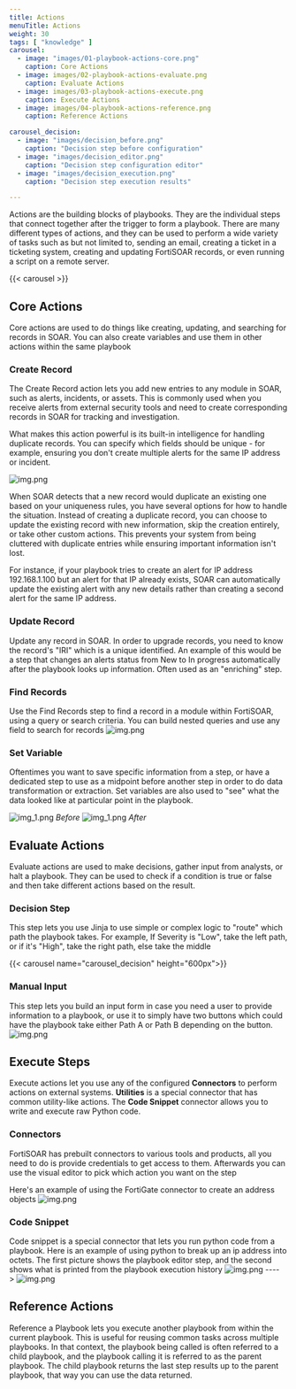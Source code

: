 ```yaml
---
title: Actions
menuTitle: Actions
weight: 30
tags: [ "knowledge" ]
carousel:
  - image: "images/01-playbook-actions-core.png"
    caption: Core Actions
  - image: images/02-playbook-actions-evaluate.png
    caption: Evaluate Actions
  - image: images/03-playbook-actions-execute.png
    caption: Execute Actions
  - image: images/04-playbook-actions-reference.png
    caption: Reference Actions

carousel_decision:
  - image: "images/decision_before.png"
    caption: "Decision step before configuration"
  - image: "images/decision_editor.png"
    caption: "Decision step configuration editor"
  - image: "images/decision_execution.png"
    caption: "Decision step execution results"

---
```


Actions are the building blocks of playbooks. They are the individual steps that connect together after the trigger to form a playbook. There are many different types of actions, and they can be used to perform a wide variety of tasks such as but not limited to, sending an email, creating a ticket in a ticketing system, creating and updating FortiSOAR records, or even running a script on a remote server.

{{< carousel >}}

## Core Actions

Core actions are used to do things like creating, updating, and searching for records in SOAR. You can also create variables and use them in other actions within the same playbook

### Create Record

The Create Record action lets you add new entries to any module in SOAR, such as alerts, incidents, or assets. This is commonly used when you receive alerts from external security tools and need to create corresponding records in SOAR for tracking and investigation.

What makes this action powerful is its built-in intelligence for handling duplicate records. You can specify which fields should be unique - for example, ensuring you don't create multiple alerts for the same IP address or incident.

![img.png](images/uniqueness_conflict_options.png)

When SOAR detects that a new record would duplicate an existing one based on your uniqueness rules, you have several options for how to handle the situation. Instead of creating a duplicate record, you can choose to update the existing record with new information, skip the creation entirely, or take other custom actions. This prevents your system from being cluttered with duplicate entries while ensuring important information isn't lost.

For instance, if your playbook tries to create an alert for IP address 192.168.1.100 but an alert for that IP already exists, SOAR can automatically update the existing alert with any new details rather than creating a second alert for the same IP address.

### Update Record

Update any record in SOAR. In order to upgrade records, you need to know the record's "IRI" which is a unique identified. An example of this would be a step that changes an alerts status from New to In progress automatically after the playbook looks up information. Often used as an "enriching" step.

### Find Records

Use the Find Records step to find a record in a module within FortiSOAR, using a query or search criteria. You can build nested queries and use any field to search for records
![img.png](images/find_record.png?height=400px)

### Set Variable

Oftentimes you want to save specific information from a step, or have a dedicated step to use as a midpoint before another step in order to do data transformation or extraction. Set variables are also used to "see" what the data looked like at particular point in the playbook.

![img_1.png](images/set_vars_before.png?height=300px)
_Before_
![img_1.png](images/set_vars_after.png)
_After_

## Evaluate Actions

Evaluate actions are used to make decisions, gather input from analysts, or halt a playbook. They can be used to check if a condition is true or false and then take different actions based on the result.

### Decision Step

This step lets you use Jinja to use simple or complex logic to "route" which path the playbook takes. For example, If Severity is "Low", take the left path, or if it's "High", take the right path, else take the middle

{{< carousel name="carousel_decision" height="600px">}}

### Manual Input

This step lets you build an input form in case you need a user to provide information to a playbook, or use it to simply have two buttons which could have the playbook take either Path A or Path B depending on the button.
![img.png](images/img.png?height=600px)

## Execute Steps

Execute actions let you use any of the configured **Connectors** to perform actions on external systems. **Utilities** is a special connector that has common utility-like actions. The **Code Snippet** connector allows you to write and execute raw Python code.

### Connectors

FortiSOAR has prebuilt connectors to various tools and products, all you need to do is provide credentials to get access to them. Afterwards you can use the visual editor to pick which action you want on the step

Here's an example of using the FortiGate connector to create an address objects
![img.png](images/fortigate_address.png?height=450px)

### Code Snippet

Code snippet is a special connector that lets you run python code from a playbook. Here is an example of using python to break up an ip address into octets. The first picture shows the playbook editor step, and the second shows what is printed from the playbook execution history
![img.png](images/code_snippet_before.png?height=400px&classes=inline) ----> ![img.png](images/code_snippet_output.png?classes=inline)

## Reference Actions

Reference a Playbook lets you execute another playbook from within the current playbook. This is useful for reusing common tasks across multiple playbooks. In that context, the playbook being called is often referred to a child playbook, and the playbook calling it is referred to as the parent playbook. The child playbook returns the last step results up to the parent playbook, that way you can use the data returned.  
